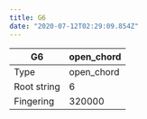 ```yaml
---
title: G6
date: "2020-07-12T02:29:09.854Z"
---
```


|G6|open_chord|
|---|---|
|Type|open_chord|
|Root string|6|
|Fingering|320000|

